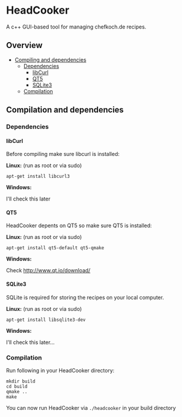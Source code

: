 # HeadCooker
A c++ GUI-based tool for managing chefkoch.de recipes.

## Overview ##

 * [Compiling and dependencies](#compiling-and-dependencies)
   * [Dependencies](#dependencies)
     * [libCurl](#libcurl)
     * [QT5](#qt5)
     * [SQLite3](#sqlite3)
   * [Compilation](#compilation)


## Compilation and dependencies ##

### Dependencies ###

#### libCurl ####
Before compiling make sure libcurl is installed:

**Linux:** (run as root or via sudo)
```
apt-get install libcurl3
```

**Windows:**

I'll check this later

#### QT5 ####
HeadCooker depents on QT5 so make sure QT5 is installed:

**Linux:** (run as root or via sudo)
```
apt-get install qt5-default qt5-qmake
```

**Windows:**

Check http://www.qt.io/download/

#### SQLite3 ####
SQLite is required for storing the recipes on your local computer.

**Linux:** (run as root or via sudo)
```
apt-get install libsqlite3-dev
```

**Windows:**

I'll check this later...

### Compilation ###

Run following in your HeadCooker directory:
```
mkdir build
cd build
qmake ..
make
```

You can now run HeadCooker via ```./headcooker``` in your build directory
